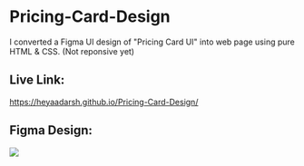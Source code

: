 # Pricing-Card-Design
I converted a Figma UI design of "Pricing Card UI" into web page using pure HTML & CSS. (Not reponsive yet)

## Live Link:
https://heyaadarsh.github.io/Pricing-Card-Design/

## Figma Design:

<img src="https://uidesigndaily.fra1.digitaloceanspaces.com/uploads/1534/day_1534.png" >
